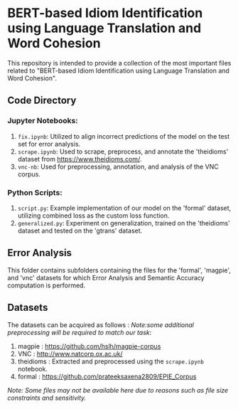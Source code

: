 # BERT-based Idiom Identification using Language Translation and Word Cohesion

This repository is intended to provide a collection of the most important files related to "BERT-based Idiom Identification using Language Translation and Word Cohesion".

## Code Directory

### Jupyter Notebooks:

1. `fix.ipynb`: Utilized to align incorrect predictions of the model on the test set for error analysis.
2. `scrape.ipynb`: Used to scrape, preprocess, and annotate the 'theidioms' dataset from https://www.theidioms.com/.
3. `vnc-nb`: Used for preprocessing, annotation, and analysis of the VNC corpus.

### Python Scripts:

1. `script.py`: Example implementation of our model on the 'formal' dataset, utilizing combined loss as the custom loss function.
2. `generalized.py`: Experiment on generalization, trained on the 'theidioms' dataset and tested on the 'gtrans' dataset.

## Error Analysis

This folder contains subfolders containing the files for the 'formal', 'magpie', and 'vnc' datasets for which Error Analysis and Semantic Accuracy computation is performed.

## Datasets

The datasets can be acquired as follows :
*Note:some additional preprocessing will be required to match our task*:

1. magpie : https://github.com/hslh/magpie-corpus
2. VNC : http://www.natcorp.ox.ac.uk/
3. theidioms : Extracted and preprocessed using the `scrape.ipynb` notebook.
4. formal : https://github.com/prateeksaxena2809/EPIE_Corpus

*Note: Some files may not be available here due to reasons such as file size constraints and sensitivity.*

